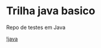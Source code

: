# Trilha java basico
Repo de testes em Java

[!java](https://img.shields.io/badge/Java-ED8B00?style=for-the-badge&logo=openjdk&logoColor=white)
